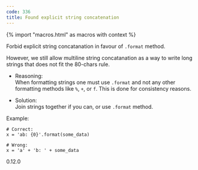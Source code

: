 ```yaml
---
code: 336
title: Found explicit string concatenation
---
```


{% import "macros.html" as macros with context %}

Forbid explicit string concatanation in favour of `.format` method.

However, we still allow multiline string concatanation as a way to write
long strings that does not fit the 80-chars rule.

  - Reasoning:  
    When formatting strings one must use `.format` and not any other
    formatting methods like `%`, `+`, or `f`. This is done for
    consistency reasons.

  - Solution:  
    Join strings together if you can, or use `.format` method.

Example:

    # Correct:
    x = 'ab: {0}'.format(some_data)
    
    # Wrong:
    x = 'a' + 'b: ' + some_data

<div class="versionadded">

0.12.0

</div>
